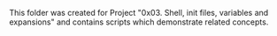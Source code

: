 This folder was created for Project "0x03. Shell, init files, variables and expansions" and contains scripts which demonstrate related concepts.